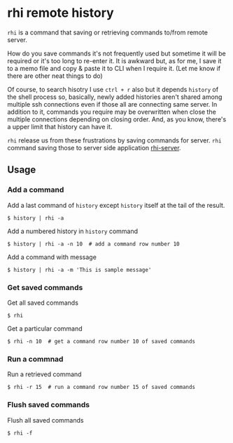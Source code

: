 # rhi remote history

`rhi` is a command that saving or retrieving commands to/from remote server.

How do you save commands it's not frequently used but sometime it will be required or it's too long to re-enter it. It is awkward but, as for me, I save it to a memo file and copy & paste it to CLI when I require it. (Let me know if there are other neat things to do)

Of course, to search hisotry I use `ctrl + r` also but it depends `history` of the shell process so, basically, newly added histories aren't shared among multiple ssh connections even if those all are connecting same server. In addition to it, commands you require may be overwritten when close the multiple connections depending on closing order. And, as you know, there's a upper limit that history can have it.

`rhi` release us from these frustrations by saving commands for server. `rhi` command saving those to server side application [rhi-server](https://github.com/warabanshi/rhi-server).

## Usage

### Add a command

Add a last command of `history` except `history` itself at the tail of the result.

```
$ history | rhi -a
```

Add a numbered history in `history` command
```
$ history | rhi -a -n 10  # add a command row number 10
```

Add a command with message
```
$ history | rhi -a -m 'This is sample message'
```

### Get saved commands

Get all saved commands

```
$ rhi
```

Get a particular command
```
$ rhi -n 10  # get a command row number 10 of saved commands
```

### Run a commnad

Run a retrieved command 

```
$ rhi -r 15  # run a command row number 15 of saved commands
```

### Flush saved commands

Flush all saved commands
```
$ rhi -f
```
